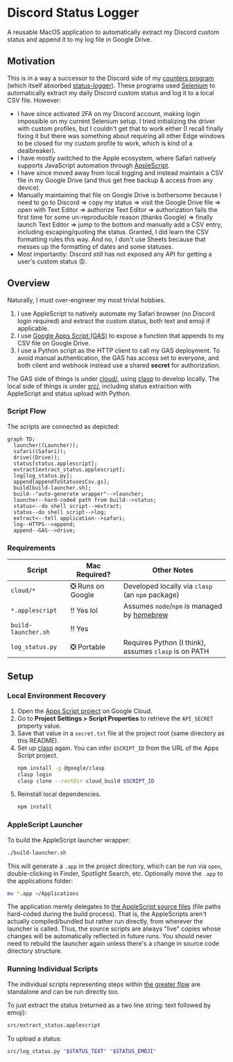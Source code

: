# Discord Status Logger

A reusable MacOS application to automatically extract my Discord custom status and append it to my log file in Google Drive.

## Motivation

This is in a way a successor to the Discord side of my [counters program](https://github.com/vinlin24/counters) (which itself absorbed [status-logger](https://github.com/vinlin24/status-logger)). These programs used [Selenium](https://www.selenium.dev) to automatically extract my daily Discord custom status and log it to a local CSV file. However:

- I have since activated 2FA on my Discord account, making login impossible on my current Selenium setup. I tried initializing the driver with custom profiles, but I couldn't get that to work either (I recall finally fixing it but there was something about requiring all other Edge windows to be closed for my custom profile to work, which is kind of a dealbreaker).
- I have mostly switched to the Apple ecosystem, where Safari natively supports JavaScript automation through [AppleScript](https://developer.apple.com/library/archive/documentation/AppleScript/Conceptual/AppleScriptLangGuide/introduction/ASLR_intro.html).
- I have since moved away from local logging and instead maintain a CSV file in my Google Drive (and thus get free backup & access from any device).
- Manually maintaining that file on Google Drive is bothersome because I need to go to Discord => copy my status => visit the Google Drive file => open with Text Editor => authorize Text Editor => authorization fails the first time for some un-reproducible reason (thanks Google) => finally launch Text Editor => jump to the bottom and manually add a CSV entry, including escaping/quoting the status. Granted, I did learn the CSV formatting rules this way. And no, I don't use Sheets because that messes up the formatting of dates and some statuses.
- Most importantly: Discord *still* has not exposed any API for getting a user's custom status 😡.

## Overview

Naturally, I must over-engineer my most trivial hobbies.

1. I use AppleScript to natively automate my Safari browser (no Discord login required) and extract the custom status, both text and emoji if applicable.
2. I use [Google Apps Script (GAS)](https://developers.google.com/apps-script) to expose a function that appends to my CSV file on Google Drive.
3. I use a Python script as the HTTP client to call my GAS deployment. To avoid manual authentication, the GAS has access set to everyone, and both client and webhook instead use a shared **secret** for authorization.

The GAS side of things is under [cloud/](cloud/), using [clasp](https://developers.google.com/apps-script/guides/clasp) to develop locally. The local side of things is under [src/](src/), including status extraction with AppleScript and status upload with Python.

### Script Flow

The scripts are connected as depicted:

```mermaid
graph TD;
  launcher((Launcher));
  safari((Safari));
  drive((Drive));
  status[status.applescript];
  extract[extract_status.applescript];
  log[log_status.py];
  append[appendToStatusesCsv.gs];
  build[build-launcher.sh];
  build--"auto-generate wrapper"-->launcher;
  launcher--hard-coded path from build-->status;
  status<--do shell script-->extract;
  status--do shell script-->log;
  extract<--tell application-->safari;
  log--HTTPS-->append;
  append--GAS-->drive;
```

### Requirements

| Script              | Mac Required?    | Other Notes                                                    |
| ------------------- | ---------------- | -------------------------------------------------------------- |
| `cloud/*`           | ❎ Runs on Google | Developed locally via `clasp` (an `npm` package)               |
| `*.applescript`     | ‼️ Yes lol        | Assumes `node`/`npm` is managed by [homebrew](https://brew.sh) |
| `build-launcher.sh` | ‼️ Yes            |                                                                |
| `log_status.py`     | ❎ Portable       | Requires Python (I think), assumes `clasp` is on PATH          |

## Setup

### Local Environment Recovery

1. Open the [Apps Script project](https://script.google.com/home) on Google Cloud.
2. Go to **Project Settings > Script Properties** to retrieve the `API_SECRET` property value.
3. Save that value in a `secret.txt` file at the project root (same directory as this README).
4. Set up [clasp](https://developers.google.com/apps-script/guides/clasp) again. You can infer `$SCRIPT_ID` from the URL of the Apps Script project.
     ```sh
     npm install -g @google/clasp
     clasp login
     clasp clone --rootDir cloud_build $SCRIPT_ID
     ```
5. Reinstall local dependencies.
     ```sh
     npm install
     ```

### AppleScript Launcher

To build the AppleScript launcher wrapper:

```sh
./build-launcher.sh
```

This will generate a `.app` in the project directory, which can be run via `open`, double-clicking in Finder, Spotlight Search, etc. Optionally move the `.app` to the applications folder:

```sh
mv *.app ~/Applications
```

The application merely delegates to [the AppleScript source files](src/) (file paths hard-coded during the build process). That is, the AppleScripts aren't actually compiled/bundled but rather run directly, from wherever the launcher is called. Thus, the source scripts are always "live" copies whose changes will be automatically reflected in future runs. You should never need to rebuild the launcher again unless there's a change in source code directory structure.

### Running Individual Scripts

The individual scripts representing steps within [the greater flow](#script-flow) are standalone and can be run directly too.

To just extract the status (returned as a two line string: text followed by emoji):

```sh
src/extract_status.applescript
```

To upload a status:

```sh
src/log_status.py "$STATUS_TEXT" "$STATUS_EMOJI"
```
